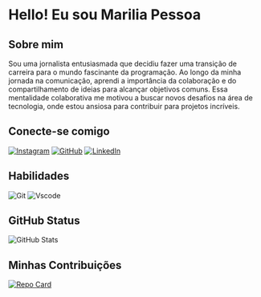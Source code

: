 # Hello! Eu sou Marilia Pessoa

## Sobre mim
Sou uma jornalista entusiasmada que decidiu fazer uma transição de carreira para o mundo fascinante da programação. Ao longo da minha jornada na comunicação, aprendi a importância da colaboração e do compartilhamento de ideias para alcançar objetivos comuns. Essa mentalidade colaborativa me motivou a buscar novos desafios na área de tecnologia, onde estou ansiosa para contribuir para projetos incríveis.
## Conecte-se comigo
[![Instagram](https://img.shields.io/badge/-Instagram-%23E4405F?style=for-the-badge&logo=instagram&logoColor=white)](https://www.instagram.com/mariliareispessoa/)  [![GitHub](https://img.shields.io/badge/GitHub-100000?style=for-the-badge&logo=github&logoColor=white)](https://github.com/mariliapessoadev) [![LinkedIn](https://img.shields.io/badge/LinkedIn-0077B5?style=for-the-badge&logo=linkedin&logoColor=white)](https://www.linkedin.com/in/marilia-gabriela-pessoa-b2705529b?lipi=urn%3Ali%3Apage%3Ad_flagship3_profile_view_base_contact_details%3BZo9qMVMHR4GygJsWPWh2JA%3D%3D) 

## Habilidades
![Git](https://img.shields.io/badge/GIT-E44C30?style=for-the-badge&logo=git&logoColor=white) ![Vscode](https://img.shields.io/badge/Vscode-007ACC?style=for-the-badge&logo=visual-studio-code&logoColor=white)


## GitHub Status
![GitHub Stats](https://github-readme-stats.vercel.app/api?username=Mariliapessoadev&theme=transparent&bg_color=000&border_color=30A3DC&show_icons=true&icon_color=30A3DC&title_color=E94D5F&text_color=FFF)

## Minhas Contribuições
[![Repo Card](https://github-readme-stats.vercel.app/api/pin/?username=Mariliapessoadev&repo=dio-lab-open-source&bg_color=000&border_color=30A3DC&show_icons=true&icon_color=30A3DC&title_color=E94D5F&text_color=FFF)](https://github.com/SEUUSERNAME/SEUREPOSITORIO)